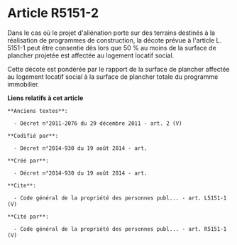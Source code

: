 # Article R5151-2

Dans le cas où le projet d'aliénation porte sur des terrains destinés à la réalisation de programmes de construction, la
décote prévue à l'article L. 5151-1 peut être consentie dès lors que 50 % au moins de la surface de plancher projetée est
affectée au logement locatif social. 

Cette décote est pondérée par le rapport de la surface de plancher affectée au logement locatif social à la surface de
plancher totale du programme immobilier.

**Liens relatifs à cet article**

	**Anciens textes**:

	  - Décret n°2011-2076 du 29 décembre 2011 - art. 2 (V)

	**Codifié par**:

	  - Décret n°2014-930 du 19 août 2014 - art.

	**Créé par**:

	  - Décret n°2014-930 du 19 août 2014 - art.

	**Cite**:

	  - Code général de la propriété des personnes publ... - art. L5151-1 (V)

	**Cité par**:

	  - Code général de la propriété des personnes publ... - art. R5151-1 (V)
